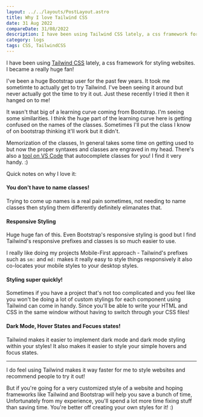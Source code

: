 ```yaml
---
layout: ../../layouts/PostLayout.astro
title: Why I love Tailwind CSS
date: 31 Aug 2022
compareDate: 31/08/2022
description: I have been using Tailwind CSS lately, a css framework for styling websites. I became a really huge fan!
category: logs
tags: CSS, TailwindCSS
---
```


I have been using [Tailwind CSS](https://tailwindcss.com/) lately, a css framework for styling websites. I became a really huge fan!

I've been a huge Bootstrap user for the past few years. It took me sometimte to actually get to try Tailwind. I've been seeing it around but never actually got the time to try it out. Just these recently I tried it then it hanged on to me!

It wasn't that big of a learning curve coming from Bootstrap. I'm seeing some similarities. I think the huge part of the learning curve here is getting confused on the names of the classes. Sometimes I'll put the class I know of on bootstrap thinking it'll work but it didn't.

Memorization of the classes, In general takes some time on getting used to but now the proper syntaxes and classes are engraved in my head. There's also a [tool on VS Code](https://marketplace.visualstudio.com/items?itemName=bradlc.vscode-tailwindcss) that autocomplete classes for you! I find it very handy. :)

Quick notes on why I love it:

#### **You don't have to name classes!**

Trying to come up names is a real pain sometimes, not needing to name classes then styling them differently definitely elimanates that.

#### **Responsive Styling**

Huge huge fan of this. Even Bootstrap's responsive styling is good but I find Tailwind's responsive prefixes and classes is so much easier to use. 

I really like doing my projects Mobile-First approach - Tailwind's prefixes such as <code>sm:</code> and <code>md:</code> makes it really easy to style things responsively it also co-locates your mobile styles to your desktop styles.

#### **Styling super quickly!**

Sometimes if you have a project that's not too complicated and you feel like you won't be doing a lot of custom stylings for each component using Tailwind can come in handy. Since you'll be able to write your HTML and CSS in the same window without having to switch through your CSS files!


#### **Dark Mode, Hover States and Focues states!**

Tailwind makes it easier to implement dark mode and dark mode styling within your styles! It also makes it easier to style your simple hovers and focus states.


---

I do feel using Tailwind makes it way faster for me to style websites and recommend people to try it out! 

But if you're going for a very customized style of a website and hoping frameworks like Tailwind and Bootstrap will help you save a bunch of time, Unfortunately from my experience, you'll spend a lot more time fixing stuff than saving time. You're better off creating your own styles for it! :)






